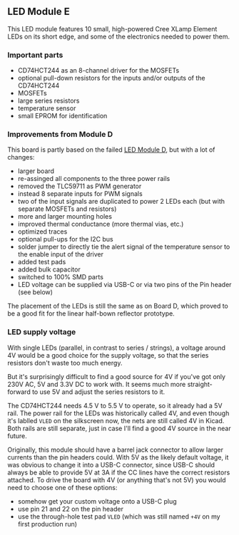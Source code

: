 <!--
SPDX-FileCopyrightText: 2024 Lena Schimmel <mail@lenaschimmel.de>
SPDX-License-Identifier: CC-BY-SA-4.0

[besteLampe!](https://lenaschimmel.de/besteLampe!) © 2024 by [Lena Schimmel](mailto:mail@lenaschimmel.de) is licensed under [CC BY-SA 4.0](http://creativecommons.org/licenses/by-sa/4.0/?ref=chooser-v1)
-->

## LED Module E
This LED module features 10 small, high-powered Cree XLamp Element LEDs on its short edge, and some of the electronics needed to power them.

### Important parts
 - CD74HCT244 as an 8-channel driver for the MOSFETs
 - optional pull-down resistors for the inputs and/or outputs of the CD74HCT244
 - MOSFETs
 - large series resistors
 - temperature sensor
 - small EPROM for identification

### Improvements from Module D
This board is partly based on the failed [LED Module D](../LED_Module_D/), but with a lot of changes:

 - larger board
 - re-assinged all components to the three power rails
 - removed the TLC59711 as PWM generator
 - instead 8 separate inputs for PWM signals
 - two of the input signals are duplicated to power 2 LEDs each (but with separate MOSFETs and resistors)
 - more and larger mounting holes
 - improved thermal conductance (more thermal vias, etc.)
 - optimized traces
 - optional pull-ups for the I2C bus
 - solder jumper to directly tie the alert signal of the temperature sensor to the enable input of the driver
 - added test pads
 - added bulk capacitor
 - switched to 100% SMD parts
 - LED voltage can be supplied via USB-C or via two pins of the Pin header (see below)

The placement of the LEDs is still the same as on Board D, which proved to be a good fit for the linear half-bown reflector prototype.

### LED supply voltage
With single LEDs (parallel, in contrast to series / strings), a voltage around 4V would be a good choice for the supply voltage, so that the series resistors don't waste too much energy.

But it's surprisingly difficult to find a good source for 4V if you've got only 230V AC, 5V and 3.3V DC to work with. It seems much more straight-forward to use 5V and adjust the series resistors to it.

The CD74HCT244 needs 4.5 V to 5.5 V to operate, so it already had a 5V rail. The power rail for the LEDs was historically called 4V, and even though it's lablled `VLED` on the silkscreen now, the nets are still called 4V in Kicad. Both rails are still separate, just in case I'll find a good 4V source in the near future.

Originally, this module should have a barrel jack connector to allow larger currents than the pin headers could. With 5V as the likely default voltage, it was obvious to change it into a USB-C connector, since USB-C should always be able to provide 5V at 3A if the CC lines have the correct resistors attached. To drive the board with 4V (or anything that's not 5V) you would need to choose one of these options:

 - somehow get your custom voltage onto a USB-C plug
 - use pin 21 and 22 on the pin header
 - use the through-hole test pad `VLED` (which was still named `+4V` on my first production run)